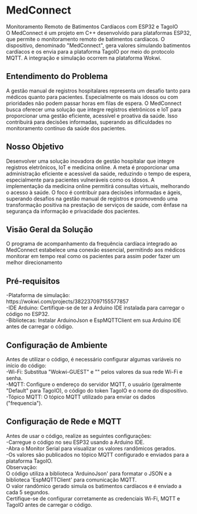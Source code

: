 <h1>MedConnect</h1>
Monitoramento Remoto de Batimentos Cardíacos com ESP32 e TagoIO
<br>
O MedConnect é um projeto em C++ desenvolvido para plataformas ESP32, que permite o monitoramento remoto de batimentos cardíacos. O dispositivo, denominado "MedConnect", gera valores simulando batimentos cardíacos e os envia para a plataforma TagoIO por meio do protocolo MQTT. A integração e simulação ocorrem na plataforma Wokwi.

<h2>Entendimento do Problema</h2>
A gestão manual de registros hospitalares representa um desafio tanto para médicos quanto para pacientes. Especialmente os mais idosos ou com prioridades não podem passar horas em filas de espera. O MedConnect busca oferecer uma solução que integre registros eletrônicos e IoT para proporcionar uma gestão eficiente, acessível e proativa da saúde. Isso contribuirá para decisões informadas, superando as dificuldades no monitoramento contínuo da saúde dos pacientes.

<h2>Nosso Objetivo</h2>
Desenvolver uma solução inovadora de gestão hospitalar que integre registros eletrônicos, IoT e medicina online. A meta é proporcionar uma administração eficiente e acessível da saúde, reduzindo o tempo de espera, especialmente para pacientes vulneráveis como os idosos. A implementação da medicina online permitirá consultas virtuais, melhorando o acesso à saúde. O foco é contribuir para decisões informadas e ágeis, superando desafios na gestão manual de registros e promovendo uma transformação positiva na prestação de serviços de saúde, com ênfase na segurança da informação e privacidade dos pacientes.

<h2>Visão Geral da Solução</h2>
O programa de acompanhamento da frequência cardíaca integrado ao MedConnect estabelece uma conexão essencial, permitindo aos médicos monitorar em tempo real como os pacientes para assim poder fazer um melhor direcionamento

<h2>Pré-requisitos</h2>
-Plataforma de simulação: https://wokwi.com/projects/382237097155577857<br>
-IDE Arduino: Certifique-se de ter a Arduino IDE instalada para carregar o código no ESP32.<br>  
-Bibliotecas: Instalar ArduinoJson e EspMQTTClient em sua Arduino IDE antes de carregar o código.
<h2>Configuração de Ambiente</h2>
Antes de utilizar o código, é necessário configurar algumas variáveis no início do código:
<br>
-Wi-Fi: Substitua "Wokwi-GUEST" e "" pelos valores da sua rede Wi-Fi e senha.<br>  
-MQTT: Configure o endereço do servidor MQTT, o usuário (geralmente "Default" para TagoIO), o código do token TagoIO e o nome do dispositivo.<br>  
-Tópico MQTT: O tópico MQTT utilizado para enviar os dados ("frequencia").  
<h2>Configuração de Rede e MQTT</h2>
Antes de usar o código, realize as seguintes configurações:
<br>
-Carregue o código no seu ESP32 usando a Arduino IDE.<br>  
-Abra o Monitor Serial para visualizar os valores randômicos gerados.<br> 
-Os valores são publicados no tópico MQTT configurado e enviados para a plataforma TagoIO.<br>  
Observação:<br>
O código utiliza a biblioteca 'ArduinoJson' para formatar o JSON e a biblioteca 'EspMQTTClient' para comunicação MQTT.<br>
O valor randômico gerado simula os batimentos cardíacos e é enviado a cada 5 segundos.<br>  
Certifique-se de configurar corretamente as credenciais Wi-Fi, MQTT e TagoIO antes de carregar o código.  
